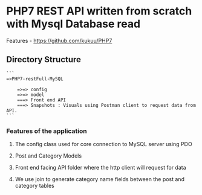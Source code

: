 # PHP7 REST API written from scratch with Mysql Database read

 Features - https://github.com/kukuu/PHP7 

## Directory Structure

	```
	=>PHP7-restFull-MySQL

		=>=> config
		=>=> model
		===> Front end API
		===> Snapshots : Visuals using Postman client to request data from API.
	```

### Features of the application

1. The config class used for core connection to MySQL server using PDO

2. Post and Category Models

3. Front end facing API  folder where the http client will request for data

4. We use join to generate category name fields between the post and category tables
